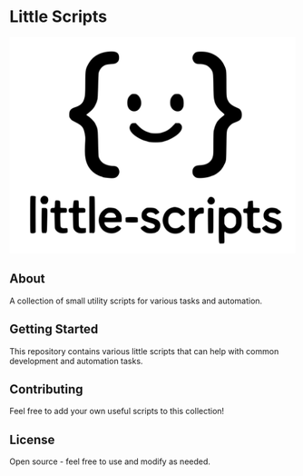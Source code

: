 # Little Scripts

<div align="center">
  <img src="little-scripts.svg" alt="Little Scripts Logo" width="600">
</div>

## About

A collection of small utility scripts for various tasks and automation.

## Getting Started

This repository contains various little scripts that can help with common development and automation tasks.

## Contributing

Feel free to add your own useful scripts to this collection!

## License

Open source - feel free to use and modify as needed. 
